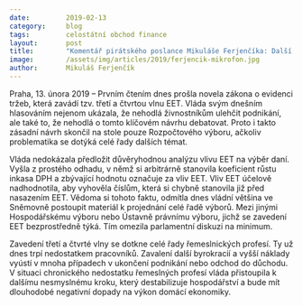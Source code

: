 ```yaml
---
date:         2019-02-13
category:     blog
tags:         celostátní obchod finance
layout:       post
title:        "Komentář pirátského poslance Mikuláše Ferjenčíka: Další vlna EET bez diskuse i důvěryhodné analýzy – vláda nechce slyšet nepříjemnou pravdu"
image:        /assets/img/articles/2019/ferjencik-mikrofon.jpg
author:       Mikuláš Ferjenčík
---
```



Praha, 13. února 2019 – Prvním čtením dnes prošla novela zákona o evidenci tržeb, která zavádí tzv. třetí a čtvrtou vlnu EET. Vláda svým dnešním hlasováním nejenom ukázala, že nehodlá živnostníkům ulehčit podnikání, ale také to, že nehodlá o tomto klíčovém návrhu debatovat. Proto i takto zásadní návrh skončil na stole pouze Rozpočtového výboru, ačkoliv problematika se dotýká celé řady dalších témat. 

Vláda nedokázala předložit důvěryhodnou analýzu vlivu EET na výběr daní. Vyšla z prostého odhadu, v němž si arbitrárně stanovila koeficient růstu inkasa DPH a zbývající hodnotu označuje za vliv EET. Vliv EET účelově nadhodnotila, aby vyhověla číslům, která si chybně stanovila již před nasazením EET. Vědoma si tohoto faktu, odmítla dnes vládní většina ve Sněmovně postoupit materiál k projednání celé řadě výborů. Mezi jinými Hospodářskému výboru nebo Ústavně právnímu výboru, jichž se zavedení EET bezprostředně týká. Tím omezila parlamentní diskuzi na minimum.

Zavedení třetí a čtvrté vlny se dotkne celé řady řemeslnických profesí. Ty už dnes trpí nedostatkem pracovníků. Zavalení další byrokracií a vyšší náklady vyústí v mnoha případech v ukončení podnikání nebo odchod do důchodu. V situaci chronického nedostatku řemeslných profesí vláda přistoupila k dalšímu nesmyslnému kroku, který destabilizuje hospodářství a bude mít dlouhodobé negativní dopady na výkon domácí ekonomiky.
